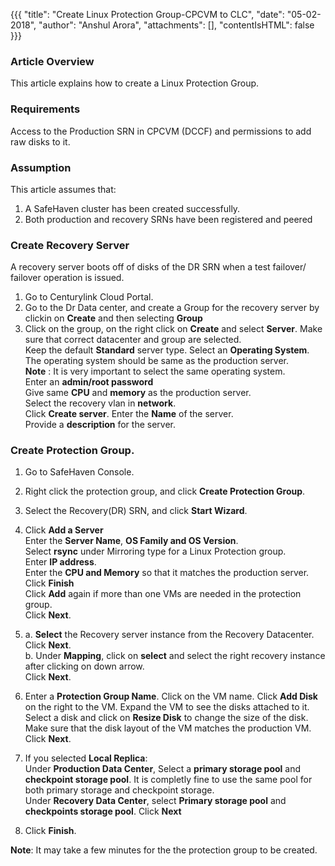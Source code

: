 {{{
  "title": "Create Linux Protection Group-CPCVM to CLC",
  "date": "05-02-2018",
  "author": "Anshul Arora",
  "attachments": [],
  "contentIsHTML": false
}}}

### Article Overview
This article explains how to create a Linux Protection Group.

### Requirements
Access to the Production SRN in CPCVM (DCCF) and permissions to add raw disks to it.

### Assumption
This article assumes that:

1. A SafeHaven cluster has been created successfully.
2. Both production and recovery SRNs have been registered and peered

### Create Recovery Server
A recovery server boots off of disks of the DR SRN when a test failover/ failover operation is issued. 
1. Go to Centurylink Cloud Portal.
2. Go to the Dr Data center, and create a Group for the recovery server by clickin on **Create** and then selecting **Group**
3. Click on the group, on the right click on **Create** and select **Server**.
   Make sure that correct datacenter and group are selected.  
   Keep the default **Standard** server type.
   Select an **Operating System**. The operating system should be same as the production server.  
   **Note** : It is very important to select the same operating system.  
   Enter an **admin/root password**  
   Give same **CPU** and **memory** as the production server.  
   Select the recovery vlan in **network**.  
   Click **Create server**.
   Enter the **Name** of the server.  
   Provide a **description** for the server.  
   
### Create Protection Group.
1. Go to SafeHaven Console.
2. Right click the protection group, and click **Create Protection Group**.
3. Select the Recovery(DR) SRN, and click **Start Wizard**.  
4. Click **Add a Server**  
   Enter the **Server Name**, **OS Family and OS Version**.   
   Select **rsync** under Mirroring type for a Linux Protection group.  
   Enter **IP address**.  
   Enter the **CPU and Memory** so that it matches the production server.  
   Click **Finish**  
   Click **Add** again if more than one VMs are needed in the protection group.  
   Click **Next**.
    
5. a. **Select** the Recovery server instance from the Recovery Datacenter.  
      Click **Next**.  
   b. Under **Mapping**, click on **select** and select the right recovery instance after clicking on down arrow.  
      Click **Next**.  
    
6. Enter a **Protection Group Name**.
   Click on the VM name. Click **Add Disk** on the right to the VM. 
   Expand the VM to see the disks attached to it.
   Select a disk and click on **Resize Disk** to change the size of the disk.
   Make sure that the disk layout of the VM matches the production VM.
   Click **Next**.
   
7. If you selected **Local Replica**:  
   Under **Production Data Center**, Select a **primary storage pool** and **checkpoint storage pool**. It is completly fine to use the same pool for both primary storage and checkpoint storage.  
   Under **Recovery Data Center**, select **Primary storage pool** and **checkpoints storage pool**. 
   Click **Next**
8. Click **Finish**.

**Note**: It may take a few minutes for the the protection group to be created.
